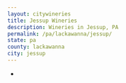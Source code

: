 ```yaml
---
layout: citywineries
title: Jessup Wineries
description: Wineries in Jessup, PA
permalink: /pa/lackawanna/jessup/
state: pa
county: lackawanna
city: jessup
---
```

-
